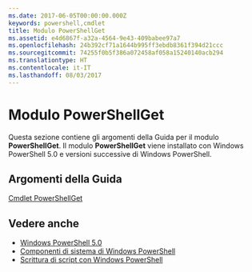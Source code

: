 ```yaml
---
ms.date: 2017-06-05T00:00:00.000Z
keywords: powershell,cmdlet
title: Modulo PowerShellGet
ms.assetid: e4d6867f-a32a-4564-9e43-409babee97a7
ms.openlocfilehash: 24b392cf71a1644b995ff3ebdb8361f394d21ccc
ms.sourcegitcommit: 74255f0b5f386a072458af058a15240140acb294
ms.translationtype: HT
ms.contentlocale: it-IT
ms.lasthandoff: 08/03/2017
---
```

# <a name="powershellget-module"></a>Modulo PowerShellGet
Questa sezione contiene gli argomenti della Guida per il modulo **PowerShellGet**. Il modulo **PowerShellGet** viene installato con Windows PowerShell 5.0 e versioni successive di Windows PowerShell.

## <a name="help-topics"></a>Argomenti della Guida
[Cmdlet PowerShellGet](http://technet.microsoft.com/library/dn807169.aspx)

## <a name="see-also"></a>Vedere anche
- [Windows PowerShell 5.0](../../core-powershell/core-modules/Windows-PowerShell-5.0.md)
- [Componenti di sistema di Windows PowerShell](https://technet.microsoft.com/en-us/library/4b75f1e4-f327-48f3-92ab-bf5435094d41)
- [Scrittura di script con Windows PowerShell](../fundamental/Scripting-with-Windows-PowerShell.md)

